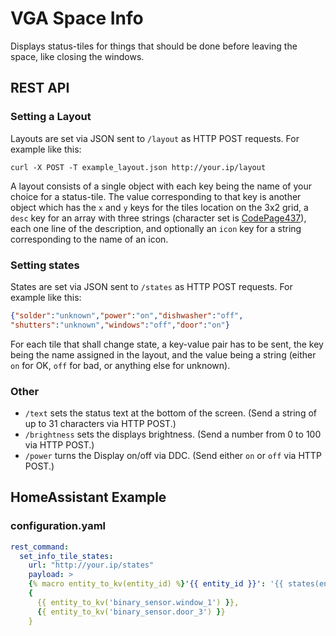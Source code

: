 # VGA Space Info
Displays status-tiles for things that should be done before leaving the space, like closing the windows.

## REST API

### Setting a Layout
Layouts are set via JSON sent to `/layout` as HTTP POST requests. For example like this:
```
curl -X POST -T example_layout.json http://your.ip/layout
```
A layout consists of a single object with each key being the name of your choice for a status-tile.
The value corresponding to that key is another object which has the `x` and `y` keys for the tiles location on the 3x2 grid,
a `desc` key for an array with three strings (character set is [CodePage437](https://en.wikipedia.org/wiki/Code_page_437)), each one line of the description,
and optionally an `icon` key for a string corresponding to the name of an icon.

### Setting states
States are set via JSON sent to `/states` as HTTP POST requests. For example like this:
```json
{"solder":"unknown","power":"on","dishwasher":"off",
"shutters":"unknown","windows":"off","door":"on"}
```
For each tile that shall change state, a key-value pair has to be sent, the key being the name assigned in the layout,
and the value being a string (either `on` for OK, `off` for bad, or anything else for unknown). 

### Other
* `/text` sets the status text at the bottom of the screen. (Send a string of up to 31 characters via HTTP POST.)
* `/brightness` sets the displays brightness. (Send a number from 0 to 100 via HTTP POST.)
* `/power` turns the Display on/off via DDC. (Send either `on` or `off` via HTTP POST.)

## HomeAssistant Example
### configuration.yaml
```yaml
rest_command:
  set_info_tile_states:
    url: "http://your.ip/states"
    payload: >
    {% macro entity_to_kv(entity_id) %}'{{ entity_id }}': '{{ states(entity_id) }}'{% endmacro %}
    {
      {{ entity_to_kv('binary_sensor.window_1') }},
      {{ entity_to_kv('binary_sensor.door_3') }}
    }
```
